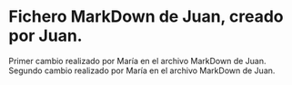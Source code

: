 # Fichero MarkDown de Juan, creado por Juan.
Primer cambio realizado por María en el archivo MarkDown de Juan.
Segundo cambio realizado por María en el archivo MarkDown de Juan.

